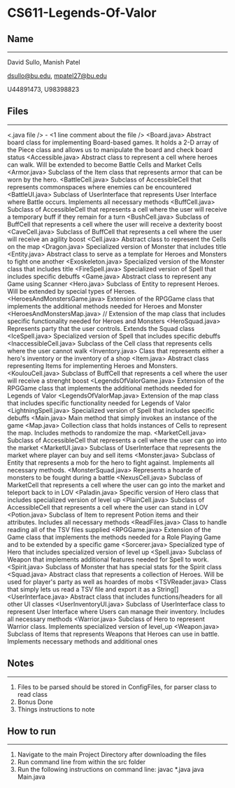 # CS611-Legends-Of-Valor

## Name
---------------------------------------------------------------------------
David Sullo, Manish Patel

dsullo@bu.edu, mpatel27@bu.edu

U44891473, U98398823

## Files
---------------------------------------------------------------------------
<.java file /> - <1 line comment about the file />
<Board.java> Abstract board class for implementing Board-based games. It holds a 2-D array of the Piece class and allows us to manipulate the board and check board status
<Accessible.java> Abstract class to represent a cell where heroes can walk. Will be extended to become Battle Cells and Market Cells 
<Armor.java> Subclass of the Item class that represents armor that can be worn by the hero.
<BattleCell.java> Subclass of AccessibleCell that represents commonspaces where enemies can be encountered
<BattleUI.java> Subclass of UserInterface that represents User Interface where Battle occurs. Implements all necessary methods
<BuffCell.java> Subclass of AccessibleCell that represents a cell where the user will receive a temporary buff if they remain for a turn
<BushCell.java> Subclass of BuffCell that represents a cell where the user will receive a dexterity boost
<CaveCell.java> Subclass of BuffCell that represents a cell where the user will receive an agility boost
<Cell.java> Abstract class to represent the Cells on the map
<Dragon.java> Specialized version of Monster that includes title
<Entity.java> Abstract class to serve as a template for Heroes and Monsters to fight one another
<Exoskeleton.java> Specialized version of the Monster class that includes title
<FireSpell.java> Specialized version of Spell that includes specific debuffs
<Game.java> Abstract class to represent any Game using Scanner
<Hero.java> Subclass of Entity to represent Heroes. Will be extended by special types of Heroes.
<HeroesAndMonstersGame.java> Extension of the RPGGame class that implements the additional methods needed for Heroes and Monster
<HeroesAndMonstersMap.java> // Extension of the map class that includes specific functionality needed for Heroes and Monsters
<HeroSquad.java> Represents party that the user controls. Extends the Squad class
<IceSpell.java> Specialized version of Spell that includes specific debuffs
<InaccessibleCell.java> Subclass of the Cell class that represents cells where the user cannot walk
<Inventory.java> Class that represents either a hero's inventory or the inventory of a shop
<Item.java> Abstract class representing Items for implementing Heroes and Monsters.
<KoulouCell.java> Subclass of BuffCell that represents a cell where the user will receive a strenght boost
<LegendsOfValorGame.java> Extension of the RPGGame class that implements the additional methods needed for Legends of Valor
<LegendsOfValorMap.java> Extension of the map class that includes specific functionality needed for Legends of Valor
<LightningSpell.java> Specialized version of Spell that includes specific debuffs
<Main.java> Main method that simply invokes an instance of the game
<Map.java> Collection class that holds instances of Cells to represent the map. Includes methods to randomize the map.
<MarketCell.java> Subclass of AccessibleCell that represents a cell where the user can go into the market
<MarketUI.java> Subclass of UserInterface that represents the market where player can buy and sell items 
<Monster.java> Subclass of Entity that represents a mob for the hero to fight against. Implements all necessary methods.
<MonsterSquad.java> Represents a hoarde of monsters to be fought during a battle
<NexusCell.java> Subclass of MarketCell that represents a cell where the user can go into the market and teleport back to in LOV
<Paladin.java> Specific version of Hero class that includes specialized version of level up
<PlainCell.java> Subclass of AccessibleCell that represents a cell where the user can stand in LOV
<Potion.java> Subclass of Item to represent Potion items and their attributes. Includes all necessary methods
<ReadFiles.java> Class to handle reading all of the TSV files supplied
<RPGGame.java> Extension of the Game class that implements the methods needed for a Role Playing Game and to be extended by a specific game
<Sorcerer.java> Specialized type of Hero that includes specialized version of level up
<Spell.java> Subclass of Weapon that implements additional features needed for Spell to work.
<Spirit.java> Subclass of Monster that has special stats for the Spirit class
<Squad.java> Abstract class that represents a collection of Heroes. Will be used for player's party as well as hoardes of mobs
<TSVReader.java> Class that simply lets us read a TSV file and export it as a String[]
<UserInterface.java> Abstract class that includes functions/headers for all other UI classes
<UserInventoryUI.java> Subclass of UserInterface class to represent User Interface where Users can manage their inventory. Includes all necessary methods
<Warrior.java> Subclass of Hero to represent Warrior class. Implements specialized version of level_up
<Weapon.java> Subclass of Items that represents Weapons that Heroes can use in battle. Implements necessary methods and additional ones


## Notes
---------------------------------------------------------------------------
1. Files to be parsed should be stored in ConfigFiles, for parser class to
read class
2. Bonus Done
3. Things instructions to note

## How to run
---------------------------------------------------------------------------
1. Navigate to the main Project Directory after downloading the files
2. Run command line from within the src folder
3. Run the following instructions on command line:
javac *.java
java Main.java